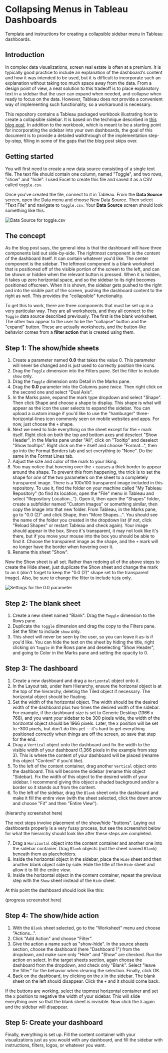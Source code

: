 # Collapsing Menus in Tableau Dashboards
Template and instructions for creating a collapsible sidebar menu in Tableau dashboards.

## Introduction
In complex data visualizations, screen real estate is often at a premium. It is typically good practice to include an explanation of the dashboard's content and how it was intended to be used, but it is difficult to incorporate such an explanation without taking too much space away from the data. From a design point of view, a neat solution to this tradeoff is to place explanatory text in a sidebar that the user can expand when needed, and collapse when ready to focus on the data. However, Tableau does not provide a convenient way of implementing such functionality, so a workaround is necessary.

This repository contains a Tableau packaged workbook illustrating how to create a collapsible sidebar. It is based on the technique described in [this blog post](https://interworks.com/blog/rrouse/2016/01/04/creating-collapsing-menu-container-tableau). In addition to the workbook, which is meant to be a starting point for incorporating the sidebar into your own dashboards, the goal of this document is to provide a detailed walkthrough of the implementation step-by-step, filling in some of the gaps that the blog post skips over.

## Getting started
You will first need to create a new data source consisting of a single text file. The text file should contain one column, named "Toggle", and two rows, "show" and "hide". I used Excel to create this file and saved it as a CSV called `toggle.csv`.

Once you've created the file, connect to it in Tableau. From the **Data Source** screen, open the Data menu and choose New Data Source. Then select "Text File" and navigate to `toggle.csv`. Your **Data Source** screen should look something like this.

![Data Source for toggle.csv](img/toggle-data-source.png)

## The concept
As the blog post says, the general idea is that the dashboard will have three components laid out side-by-side. The rightmost component is the content of the dashboard itself. It can contain whatever you'd like. The center component is the sidebar. The leftmost component is a blank worksheet that is positioned off of the visible portion of the screen to the left, and can be shown or hidden when the relevant button is pressed. When it is hidden, it takes up zero horizontal space, and so the sidebar to its right becomes positioned offscreen. When it is shown, the sidebar gets pushed to the right and into the visible part of the screen, pushing the dashboard content to the right as well. This provides the "collapsible" functionality.

To get this to work, there are three components that must be set up in a very particular way. They are all worksheets, and they all connect to the `Toggle` data source described previously. The first is the blank worksheet. The other two appear to the user to be the "collapse" button and the "expand" button. These are actually worksheets, and the button-like behavior comes from a **filter action** that is created using them.

## Step 1: The show/hide sheets

1. Create a parameter named **0.0** that takes the value 0. This parameter will never be changed and is just used to correctly position the icons.
2. Drag the `Toggle` dimension into the Filters pane. Set the filter to include `show` only.
3. Drag the `Toggle` dimension onto Detail in the Marks pane.
4. Drag the **0.0** parameter into the Columns pane *twice*. Then right click on the second one and select "Dual Axis".
5. In the Marks pane, expand the mark type dropdown and select "Shape". Then click Shape and choose a shape to display. This shape is what will appear as the icon the user selects to expand the sidebar. You can upload a custom image if you'd like to use the "hamburger" three-horizontal-lines icon commonly seen on mobile websites and apps. For now, just choose the `+` shape.
6. Next we need to hide everything on the sheet except for the `+` mark itself. Right click on both the top and bottom axes and deselect "Show Header". In the Marks pane under "All", click on "Tooltip" and deselect "Show tooltips". Right click on the `+` itself and choose "Format...", then go into the Format Borders tab and set everything to "None". Do the same in the Format Lines tab.
7. Adjust the size and color of the mark to your liking.
8. You may notice that hovering over the `+` causes a thick border to appear around the shape. To prevent this from happening, the trick is to set the shape for *one* of the two parameters on the sheet to a completely transparent image. There is a 100x100 transparent image included in this repository. To use it, find the folder on your machine called "My Tableau Repository" (to find its location, open the "File" menu in Tableau and select "Repository Location..."). Open it, then open the "Shapes" folder, create a subfolder named "Custom Images" or something similar, then copy the image into that new folder. From Tableau, in the Marks pane, go to "0.0 (2)" and click Shape, then "More Shapes...". You should see the name of the folder you created in the dropdown list (if not, click "Reload Shapes" or restart Tableau and check again). Your image should appear in the box. Since it's transparent, it may not look like it's there, but if you move your mouse into the box you should be able to find it. Choose the transparent image as the shape, and the `+` mark will no longer have the border when hovering over it.
9. Rename this sheet "Show".

Now the Show sheet is all set. Rather than redoing all of the above steps to create the Hide sheet, just duplicate the Show sheet and change the mark to an `X` (don't forget to keep the "0.0 (2)" shape set to the transparent image). Also, be sure to change the filter to include `hide` only.

![Settings for the 0.0 parameter](img/parameter-0.png)

## Step 2: The blank sheet

1. Create a new sheet named "Blank". Drag the `Toggle` dimension to the Rows pane.
2. Duplicate the `Toggle` dimension and drag the copy to the Filters pane. Set the filter to include `show` only.
3. This sheet will never be seen by the user, so you can leave it as-is if you'd like. You can hide the text on the sheet by hiding the title, right clicking on `Toggle` in the Rows pane and deselecting "Show Header", and going to Color in the Marks pane and setting the opacity to 0.

## Step 3: The dashboard

1. Create a new dashboard and drag a `Horizontal` object onto it.
2. In the Layout tab, under Item Hierarchy, ensure the horizonal object is at the top of the hierarchy, deleting the Tiled object if necessary. The horizontal object should be floating.
3. Set the width of the horizontal object. The width should be the desired width of the dashboard plus two times the desired width of the sidebar. For example, if the dashboard size is set to Generic Desktop (1366 x 768), and you want your sidebar to be 300 pixels wide, the width of the horizontal object should be 1966 pixels. Later, the x position will be set to -300 pixels, but don't do this yet -- it's hard to get everything positioned correctly when things are off the screen, so save that step for the end.
4. Drag a `Vertical` object onto the dashboard and fix the width to the visible width of your dashboard (1,366 pixels in the example from step 3). This is where the content of your dashboard will be placed (rename this object "Content" if you'd like).
5. To the left of the content container, drag another `Vertical` object onto the dashboard. This will become the sidebar (rename this object "Sidebar). Fix the width of this object to the desired width of your sidebar. I recommend giving this object a shaded background and/or a border so it stands out from the content.
6. To the left of the sidebar, drag the `Blank` sheet onto the dashboard and make it fill the entire view (with the sheet selected, click the down arrow and choose "Fit" and then "Entire View").

(hierarchy screenshot here)

The next steps involve placement of the show/hide "buttons". Laying out dashboards properly is a very fussy process, but see the screenshot below for what the hierarchy should look like after these steps are completed.

7. Drag a `Horizontal` object into the content container and another one into the sidebar container. Drag `Blank` objects (not the sheet named `Blank`) beneath them as placeholders.
8. Inside the horizontal object in the sidebar, place the `Hide` sheet and then another blank object side by side. Hide the title of the `Hide` sheet and allow it to fill the entire view.
9. Inside the horizontal object in the content container, repeat the previous step with the `Show` sheet instead of the `Hide` sheet.

At this point the dashboard should look like this:

(progress screenshot here)

## Step 4: The show/hide action

1. With the `Blank` sheet selected, go to the "Worksheet" menu and choose "Actions...".
2. Click "Add Action" and choose "Filter".
3. Give the action a name such as "show-hide". In the source sheets section, choose the dashboard (here "Dashboard 1") from the dropdown, and make sure only "Hide" and "Show" are checked. Run the action on select. In the target sheets section, again choose the dashboard from the dropdown, and check only "Blank". Select "leave the filter" for the behavior when clearing the selection. Finally, click OK.
4. Back on the dashboard, try clicking on the `X` in the sidebar. The blank sheet on the left should disappear. Click the `+` and it should come back.

If the buttons are working, select the topmost horizontal container and set the x position to negative the width of your sidebar. This will slide everything over so that the blank sheet is invisible. Now click the `X` again and the sidebar will disappear.

## Step 5: Create your dashboard

Finally, everything is set up. Fill the content container with your visualizations just as you would with any dashboard, and fill the sidebar with instructions, filters, logos, or whatever you want.
